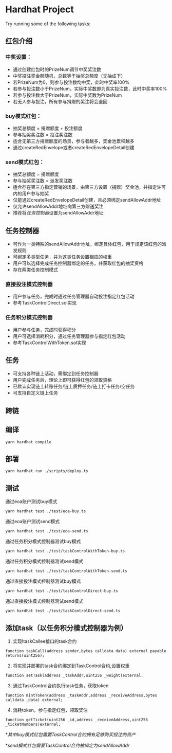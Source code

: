 # Hardhat Project


Try running some of the following tasks:

## 红包介绍
### 中奖设置：
 + 通过创建红包时的PrizeNum调节中奖奖注数
 + 中奖投注奖金额随机，总数等于抽奖总额度（无抽成下）
 + 若PrizeNum为0，则参与投注数均中奖，此时中奖率100%
 + 若参与投注数小于PrizeNum，实际中奖数即为真实投注数，此时中奖率100%
 + 若参与投注数大于PrizeNum，实际中奖数为PrizeNum
 + 若无人参与投注，所有参与捐赠的奖注将会退回
  
### buy模式红包：
 + 抽奖总额度 = 捐赠额度 + 投注额度
 + 参与抽奖奖注数 = 投注奖注数
 + 适合无第三方捐赠额度的场景，参与者越多，奖金池累积越多
 + 通过createRedEnvelope或者createRedEnvelopeDetail创建

### send模式红包：
 + 抽奖总额度 = 捐赠额度
 + 参与抽奖奖注数 = 派发奖注数
 + 适合存在第三方指定营销的场景，由第三方设置（捐赠）奖金池，并指定许可内的用户参与抽奖
 + 仅能通过createRedEnvelopeDetail创建，且必须绑定sendAllowAddr地址
 + 仅允许sendAllowAddr地址向第三方赠送奖注
 + 推荐将*任务控制器*设置为sendAllowAddr地址


  
## 任务控制器
 + 可作为一类特殊的sendAllowAddr地址，绑定具体红包，用于规定该红包的派发规则
 + 可绑定多类型任务，并为这类任务设置相应的权重
 + 用户可以选择完成任务控制器绑定的任务，并获取红包的抽奖资格
 + 存在两类任务控制模式
  
### 直接投注模式控制器
 + 用户参与任务，完成时通过任务管理器自动投注指定红包活动
 + 参考TaskControlDirect.sol实现

### 任务积分模式控制器 
 + 用户参与任务，完成时获得积分
 + 用户可选择消耗积分，通过任务管理器参与指定红包活动
 + 参考TaskControlWithToken.sol实现
  
## 任务
  + 可支持各种链上活动，需绑定到任务控制器
  + 用户完成任务后，理论上即可获得红包的领取资格
  + 已默认实现链上转账任务/链上质押任务/链上打卡任务/空任务
  + 可支持自定义链上任务

## 跨链
    

## 编译
```shell
yarn hardhat compile
```

## 部署
```shell
yarn hardhat run ./scripts/deploy.ts
```

## 测试
通过eoa账户测试buy模式
```shell
yarn hardhat test ./test/eoa-buy.ts
```

通过eoa账户测试send模式
```shell
yarn hardhat test ./test/eoa-send.ts
```

通过任务积分模式控制器测试buy模式
```shell
yarn hardhat test ./test/taskControlWithToken-buy.ts
```

通过任务积分模式控制器测试send模式
```shell
yarn hardhat test ./test/taskControlWithToken-send.ts
```

通过直接投注模式控制器测试buy模式
```shell
yarn hardhat test ./test/taskControlDirect-buy.ts
```

通过直接投注模式控制器测试send模式
```shell
yarn hardhat test ./test/taskControlDirect-send.ts
```

## 添加task（以任务积分模式控制器为例）
1. 实现ItaskCallee接口的task合约
```
function taskCall(address sender,bytes calldata data) external payable  returns(uint256);
```

2. 将实现并部署的task合约绑定到TaskControl合约,设置权重
```
function setTask(address _taskAddr,uint256 _weight)external;
```

3. 通过TaskControl合约执行task任务，获取token
```
function mintToken(address _taskAddr,address _receiveAddress,bytes calldata _data) external;
```

4. 消耗token，参与指定红包，领取奖注
```
function getTicket(uint256 _id,address _receiveAddress,uint256 _ticketNumbers)external;
```

**其中buy模式红包需要TaskControl合约拥有足够购买投注的资产*

**send模式红包需要TaskControl合约被绑定为sendAllowAddr*

